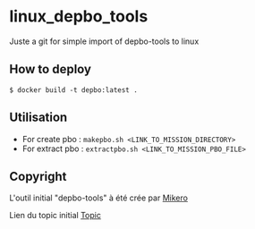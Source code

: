 # linux_depbo_tools

Juste a git for simple import of depbo-tools to linux

## How to deploy 

```
$ docker build -t depbo:latest .
```

## Utilisation

- For create pbo : ```makepbo.sh <LINK_TO_MISSION_DIRECTORY>```
- For extract pbo : ```extractpbo.sh <LINK_TO_MISSION_PBO_FILE>```

## Copyright

L'outil initial "depbo-tools" à été crée par [Mikero](https://community.bistudio.com/wiki/Mikero_Tools)

Lien du topic initial [Topic](https://securitronlinux.com/bejiitaswrath/how-to-extract-an-arma-3-pbo-file-on-linux-using-pbo-tools/)
